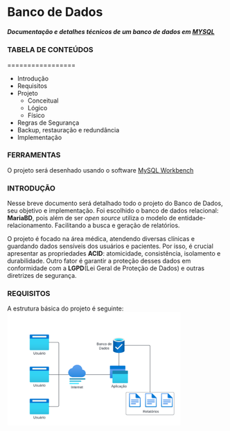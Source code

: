 # Banco de Dados
##### Documentação e detalhes técnicos de um banco de dados em [MYSQL](https://mariadb.org/)



### TABELA DE CONTEÚDOS
=================
<!--ts-->
* Introdução
* Requisitos
* Projeto
    * Conceitual
    * Lógico
    * Físico
* Regras de Segurança
* Backup, restauração e redundância
* Implementação
<!--te-->


### FERRAMENTAS
 O projeto será desenhado usando o software [MySQL Workbench](https://www.mysql.com/products/workbench/)


### INTRODUÇÃO

Nesse breve documento será detalhado todo o projeto do Banco de Dados, seu objetivo e implementação. Foi escolhido o banco de dados relacional: **MariaBD**, pois além de ser *open source* utiliza o modelo de entidade-relacionamento. Facilitando a busca e geração de relatórios.

O projeto é focado na área médica, atendendo diversas clínicas e guardando dados sensíveis dos usuários e pacientes. Por isso, é crucial apresentar as propriedades **ACID**: atomicidade, consistência, isolamento e durabilidade. Outro fator é garantir a proteção desses dados em conformidade com a **LGPD**(Lei Geral de Proteção de Dados) e outras diretrizes de segurança.

### REQUISITOS

A estrutura básica do projeto é seguinte:
<br>
<img alt="Diagrama" title="#Diagrama" src="./assets/diagram_1.png" width=400/>
